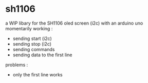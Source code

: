 # sh1106
a WIP libary for the SH1106 oled screen (i2c) with an arduino uno
momentarily working :
- sending start (i2c)
- sending stop  (i2c)
- sending commands
- sending data to the first line

problems :
- only the first line works
